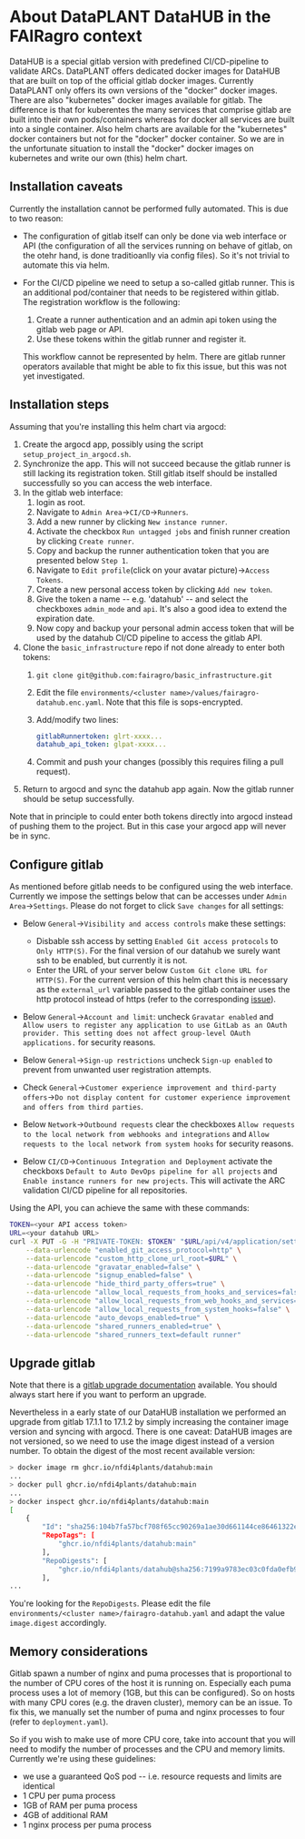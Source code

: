 # About DataPLANT DataHUB in the FAIRagro context #

DataHUB is a special gitlab version with predefined CI/CD-pipeline to validate ARCs.
DataPLANT offers dedicated docker images for DataHUB that are built on top of the official gitlab docker images.
Currently DataPLANT only offers its own versions of the "docker" docker images. There are also "kubernetes" docker images available for gitlab. The difference is that for kuberentes the many services that comprise gitlab are built into their own pods/containers whereas for docker all services are built into a single container. Also helm charts are available for the "kubernetes" docker containers but not for the "docker" docker container.
So we are in the unfortunate situation to install the "docker" docker images on kubernetes and write our own (this) helm chart.

## Installation caveats ##

Currently the installation cannot be performed fully automated. This is due to two reason:

* The configuration of gitlab itself can only be done via web interface or API (the configuration of all the services running on behave of gitlab, on the otehr hand, is done traditioanlly via config files). So it's not trivial to automate this via helm.
* For the CI/CD pipeline we need to setup a so-called gitlab runner. This is an additional pod/container that needs to be registered within gitlab. The registration workflow is the following:

  1. Create a runner authentication and an admin api token using the gitlab web page or API.
  2. Use these tokens within the gitlab runner and register it.

  This workflow cannot be represented by helm. There are gitlab runner operators available that might be able to fix this issue, but this was not yet investigated.

## Installation steps ##

Assuming that you're installing this helm chart via argocd:

1. Create the argocd app, possibly using the script `setup_project_in_argocd.sh`.
2. Synchronize the app. This will not succeed because the gitlab runner is still lacking its registration token. Still gitlab itself should be installed successfully so you can access the web interface.
3. In the gitlab web interface:
    1. login as root.
    2. Navigate to `Admin Area`->`CI/CD`->`Runners`.
    3. Add a new runner by clicking `New instance runner`.
    4. Activate the checkbox `Run untagged jobs` and finish runner creation by clicking `Create runner`.
    5. Copy and backup the runner authentication token that you are presented below `Step 1`.
    6. Navigate to `Edit profile`(click on your avatar picture)->`Access Tokens`.
    7. Create a new personal access token by clicking `Add new token`.
    8. Give the token a name -- e.g. 'datahub' -- and select the checkboxes `admin_mode` and `api`. It's also a good idea to extend the expiration date.
    9. Now copy and backup your personal admin access token that will be used by the datahub CI/CD pipeline to access the gitlab API.
4. Clone the `basic_infrastructure` repo if not done already to enter both tokens:
    1. `git clone git@github.com:fairagro/basic_infrastructure.git`
    2. Edit the file `environments/<cluster name>/values/fairagro-datahub.enc.yaml`. Note that this file is sops-encrypted.
    3. Add/modify two lines:

        ```yaml
        gitlabRunnertoken: glrt-xxxx...
        datahub_api_token: glpat-xxxx...
        ```

    4. Commit and push your changes (possibly this requires filing a pull request).
5. Return to argocd and sync the datahub app again. Now the gitlab runner should be setup successfully.

Note that in principle to could enter both tokens directly into argocd instead of pushing them to the project. But in this case your argocd app will never be in sync.

## Configure gitlab ##

As mentioned before gitlab needs to be configured using the web interface. Currently we impose the settings below that can be accesses under `Admin Area`->`Settings`. Please do not forget to click `Save changes` for all settings:

* Below `General`->`Visibility and access controls` make these settings:

  * Disbable ssh access by setting `Enabled Git access protocols` to `Only HTTP(S)`. For the final version of our datahub we surely want ssh to be enabled, but currently it is not.
  * Enter the URL of your server below `Custom Git clone URL for HTTP(S)`. For the current version of this helm chart this is necessary as the `external_url` variable passed to the gitlab container uses the http protocol instead of https (refer to the corresponding [issue](https://github.com/fairagro/basic_infrastructure/issues/33)).

* Below `General`->`Account and limit`: uncheck `Gravatar enabled` and `Allow users to register any application to use GitLab as an OAuth provider. This setting does not affect group-level OAuth applications.` for security reasons.

* Below `General`->`Sign-up restrictions` uncheck `Sign-up enabled` to prevent from unwanted user registration attempts.

* Check `General`->`Customer experience improvement and third-party offers`->`Do not display content for customer experience improvement and offers from third parties`.

* Below `Network`->`Outbound requests` clear the checkboxes `Allow requests to the local network from webhooks and integrations` and `Allow requests to the local network from system hooks` for security reasons.

* Below `CI/CD`->`Continuous Integration and Deployment` activate the checkboxs `Default to Auto DevOps pipeline for all projects` and `Enable instance runners for new projects`. This will activate the ARC validation CI/CD pipeline for all repositories.

Using the API, you can achieve the same with these commands:

```bash
TOKEN=<your API access token>
URL=<your datahub URL>
curl -X PUT -G -H "PRIVATE-TOKEN: $TOKEN" "$URL/api/v4/application/settings" \
    --data-urlencode "enabled_git_access_protocol=http" \
    --data-urlencode "custom_http_clone_url_root=$URL" \
    --data-urlencode "gravatar_enabled=false" \
    --data-urlencode "signup_enabled=false" \
    --data-urlencode "hide_third_party_offers=true" \
    --data-urlencode "allow_local_requests_from_hooks_and_services=false" \
    --data-urlencode "allow_local_requests_from_web_hooks_and_services=false" \
    --data-urlencode "allow_local_requests_from_system_hooks=false" \
    --data-urlencode "auto_devops_enabled=true" \
    --data-urlencode "shared_runners_enabled=true" \
    --data-urlencode "shared_runners_text=default runner"
```

## Upgrade gitlab ##

Note that there is a [gitlab upgrade documentation](https://docs.gitlab.com/17.1/ee/update/) available. You should always start here if you want to perform an upgrade.

Nevertheless in a early state of our DataHUB installation we performed an upgrade from gitlab 17.1.1 to 17.1.2 by simply increasing the container image version and syncing with argocd.
There is one caveat: DataHUB images are not versioned, so we need to use the image digest instead of a version number. To obtain the digest of the most recent available version:

```bash
> docker image rm ghcr.io/nfdi4plants/datahub:main
...
> docker pull ghcr.io/nfdi4plants/datahub:main
...
> docker inspect ghcr.io/nfdi4plants/datahub:main
[
    {
        "Id": "sha256:104b7fa57bcf708f65cc90269a1ae30d661144ce86461322e46c0b3c1dfde65b",
        "RepoTags": [
            "ghcr.io/nfdi4plants/datahub:main"
        ],
        "RepoDigests": [
            "ghcr.io/nfdi4plants/datahub@sha256:7199a9783ec03c0fda0efb948e52e6cb4f69e12a2ff4808d49ed0d7c951b7287"
        ],
...
```

You're looking for the `RepoDigests`. Please edit the file `environments/<cluster name>/fairagro-datahub.yaml` and adapt the value `image.digest` accordingly.

## Memory considerations ##

Gitlab spawn a number of nginx and puma processes that is proportional to the number of CPU cores of the host it is running on. Especially each puma process uses a lot of memory (1GB, but this can be configured). So on hosts with many CPU cores (e.g. the draven cluster), memory can be an issue. To fix this, we manually set the number of puma and nginx processes to four (refer to `deployment.yaml`).

So if you wish to make use of more CPU core, take into account that you will need to modify the number of processes and the CPU and memory limits. Currently we're using these guidelines:

* we use a guaranteed QoS pod -- i.e. resource requests and limits are identical
* 1 CPU per puma process
* 1GB of RAM per puma process
* 4GB of additional RAM
* 1 nginx process per puma process
